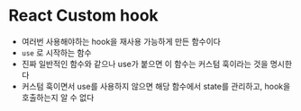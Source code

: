 # React Custom hook

- 여러번 사용해야하는 hook을 재사용 가능하게 만든 함수이다
- `use` 로 시작하는 함수
- 진짜 일반적인 함수와 같으나 use가 붙으면 이 함수는 커스텀 훅이라는 것을 명시한다
- 커스텀 훅이면서 use를 사용하지 않으면 해당 함수에서 state를 관리하고, hook을 호출하는지 알 수 없다
